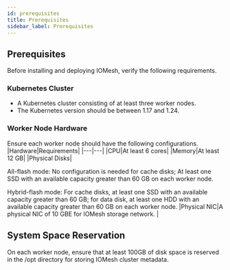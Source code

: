 ```yaml
---
id: prerequisites
title: Prerequisites
sidebar_label: Prerequisites
---
```


## Prerequisites

Before installing and deploying IOMesh, verify the following requirements.

### Kubernetes Cluster
- A Kubernetes cluster consisting of at least three worker nodes.
- The Kubernetes version should be between 1.17 and 1.24.

### Worker Node Hardware
Ensure each worker node should have the following configurations.
|Hardware|Requirements|
|---|---|
|CPU|At least 6 cores|
|Memory|At least 12 GB|
|Physical Disks|<p>All-flash mode: No configuration is needed for cache disks; At least one SSD with an available capacity greater than 60 GB on each worker node.</p> <p>Hybrid-flash mode: For cache disks, at least one SSD with an available capacity greater than 60 GB; for data disk, at least one HDD with an available capacity greater than 60 GB on each worker node.
|Physical NIC|A physical NIC of 10 GBE for IOMesh storage network. |

## System Space Reservation
On each worker node, ensure that at least 100GB of disk space is reserved in the /opt directory for storing IOMesh cluster metadata.


